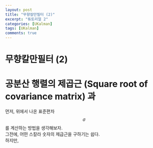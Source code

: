 ```yaml
---
layout: post
title: "무향칼만필터 (2)"  
excerpt: "튜토리얼 2"  
categories: [UKalman]
tags: [UKalman]
comments: true
---
```

# 무향칼만필터 (2)



# 공분산 행렬의 제곱근 (Square root of covariance matrix) 과 
먼저, 위에서 나온 표준편차 $$\sigma$$ 를  계산하는 방법을 생각해보자.  
그전에, 
어떤 스칼라 숫자의 제급근을 구하기는 쉽다.  
하지만, 
